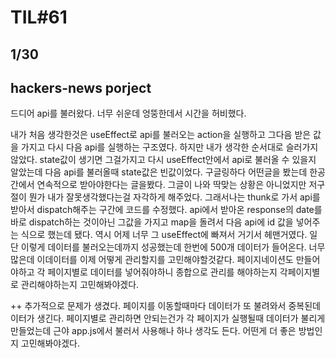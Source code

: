 # TIL#61

## 1/30

## hackers-news porject

드디어 api를 불러왔다. 너무 쉬운데 엉뚱한데서 시간을 허비했다.

내가 처음 생각한것은 useEffect로 api를 불러오는 action을 실행하고 그다음 받은 값을 가지고 다시 다음 api를 실행하는 구조였다. 하지만 내가 생각한 순서대로 슬러가지 않았다. state값이 생기면 그걸가지고 다시 useEffect안에서 api로 불러올 수 있을지 알았는데 다음 api를 불러올때 state값은 빈값이었다. 구글링하다 어떤글을 봤는데 한공간에서 연속적으로 받아야한다는 글을봤다. 그글이 나와 딱맞는 상황은 아니었지만 저구절이 뭔가 내가 잘못생각했다는걸 자각하게 해주었다. 그래서나는 thunk로 가서 api를 받아서 dispatch해주는 구간에 코드를 수정했다. api에서 받아온 response의 date를 바로 dispatch하는 것이아닌 그값을 가지고 map을 돌려서 다음 api에 id 값을 넣어주는 식으로 했는데 됐다. 역시 어제 너무 그 useEffect에 빠져서 거기서 헤맨거였다. 일단 이렇게 데이터를 불러오는데까지 성공했는데 한번에 500개 데이터가 들어온다. 너무 많은데 이데이터를 이제 어떻게 관리할지를 고민해야할것같다. 페이지네이션도 만들어야하고 각 페이지별로 데이터를 넣어줘야하니 종합으로 관리를 해야하는지 각페이지별로 관리해야하는지 고민해봐야겠다.

++ 추가적으로 문제가 생겼다. 페이지를 이동할때마다 데이터가 또 불려와서 중복된데이터가 생긴다. 페이지별로 관리하면 안되는건가 각 페이지가 실행될때 데이터가 불리게 만들었는데 근야 app.js에서 불러서 사용해나 하나 생각도 든다. 어떤게 더 좋은 방법인지 고민해봐야겠다.
